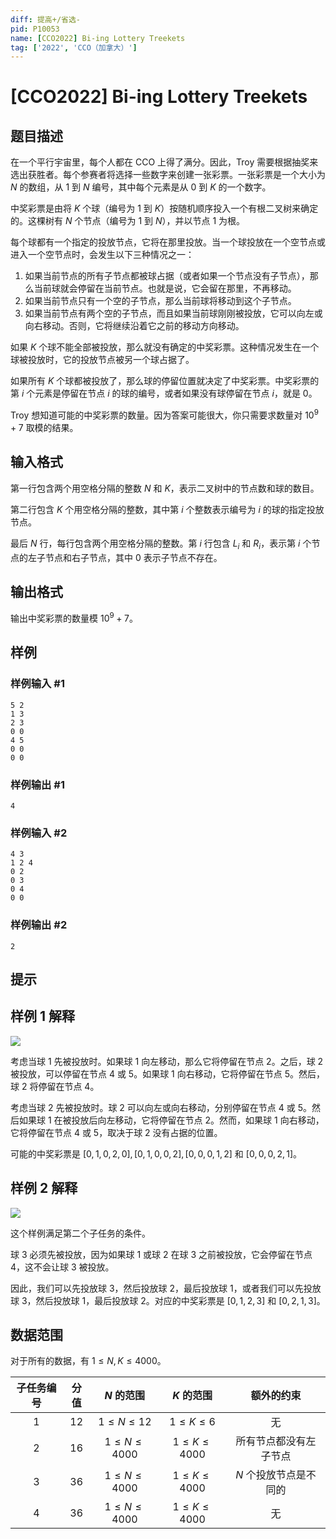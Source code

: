 ```yaml
---
diff: 提高+/省选-
pid: P10053
name: [CCO2022] Bi-ing Lottery Treekets
tag: ['2022', 'CCO（加拿大）']
---
```

# [CCO2022] Bi-ing Lottery Treekets
## 题目描述

在一个平行宇宙里，每个人都在 CCO 上得了满分。因此，Troy 需要根据抽奖来选出获胜者。每个参赛者将选择一些数字来创建一张彩票。一张彩票是一个大小为 $N$ 的数组，从 $1$ 到 $N$ 编号，其中每个元素是从 $0$ 到 $K$ 的一个数字。

中奖彩票是由将 $K$ 个球（编号为 $1$ 到 $K$）按随机顺序投入一个有根二叉树来确定的。这棵树有 $N$ 个节点（编号为 $1$ 到 $N$），并以节点 $1$ 为根。

每个球都有一个指定的投放节点，它将在那里投放。当一个球投放在一个空节点或进入一个空节点时，会发生以下三种情况之一：

1. 如果当前节点的所有子节点都被球占据（或者如果一个节点没有子节点），那么当前球就会停留在当前节点。也就是说，它会留在那里，不再移动。
2. 如果当前节点只有一个空的子节点，那么当前球将移动到这个子节点。
3. 如果当前节点有两个空的子节点，而且如果当前球刚刚被投放，它可以向左或向右移动。否则，它将继续沿着它之前的移动方向移动。

如果 $K$ 个球不能全部被投放，那么就没有确定的中奖彩票。这种情况发生在一个球被投放时，它的投放节点被另一个球占据了。

如果所有 $K$ 个球都被投放了，那么球的停留位置就决定了中奖彩票。中奖彩票的第 $i$ 个元素是停留在节点 $i$ 的球的编号，或者如果没有球停留在节点 $i$，就是 $0$。

Troy 想知道可能的中奖彩票的数量。因为答案可能很大，你只需要求数量对 $10^9+7$ 取模的结果。
## 输入格式

第一行包含两个用空格分隔的整数 $N$ 和 $K$，表示二叉树中的节点数和球的数目。

第二行包含 $K$ 个用空格分隔的整数，其中第 $i$ 个整数表示编号为 $i$ 的球的指定投放节点。

最后 $N$ 行，每行包含两个用空格分隔的整数。第 $i$ 行包含 $L_{i}$ 和 $R_{i}$，表示第 $i$ 个节点的左子节点和右子节点，其中 $0$ 表示子节点不存在。
## 输出格式

输出中奖彩票的数量模 $10^{9}+7$。
## 样例

### 样例输入 #1
```
5 2
1 3
2 3
0 0
4 5
0 0
0 0
```
### 样例输出 #1
```
4
```
### 样例输入 #2
```
4 3
1 2 4
0 2
0 3
0 4
0 0
```
### 样例输出 #2
```
2
```
## 提示

## 样例 1 解释

![](https://cdn.luogu.com.cn/upload/image_hosting/ts1yicyn.png)

考虑当球 $1$ 先被投放时。如果球 $1$ 向左移动，那么它将停留在节点 $2$。之后，球 $2$ 被投放，可以停留在节点 $4$ 或 $5$。如果球 $1$ 向右移动，它将停留在节点 $5$。然后，球 $2$ 将停留在节点 $4$。

考虑当球 $2$ 先被投放时。球 $2$ 可以向左或向右移动，分别停留在节点 $4$ 或 $5$。然后如果球 $1$ 在被投放后向左移动，它将停留在节点 $2$。然而，如果球 $1$ 向右移动，它将停留在节点 $4$ 或 $5$，取决于球 $2$ 没有占据的位置。

可能的中奖彩票是 $[0,1,0,2,0],[0,1,0,0,2],[0,0,0,1,2]$ 和 $[0,0,0,2,1]$。

## 样例 2 解释

![](https://cdn.luogu.com.cn/upload/image_hosting/r5ih52s1.png)

这个样例满足第二个子任务的条件。

球 $3$ 必须先被投放，因为如果球 $1$ 或球 $2$ 在球 $3$ 之前被投放，它会停留在节点 $4$，这不会让球 $3$ 被投放。

因此，我们可以先投放球 $3$，然后投放球 $2$，最后投放球 $1$，或者我们可以先投放球 $3$，然后投放球 $1$，最后投放球 $2$。对应的中奖彩票是 $[0,1,2,3]$ 和 $[0,2,1,3]$。

## 数据范围 

对于所有的数据，有 $1\leq N,K \leq 4000$。

子任务编号|分值|$N$ 的范围|$K$ 的范围|额外的约束
:-:|:-:|:-:|:-:|:-:
$1$|$12$|$1 \leq N \leq 12$|$1 \leq K \leq 6$|无
$2$|$16$|$1 \leq N \leq 4000$|$1 \leq K \leq 4000$|所有节点都没有左子节点
$3$|$36$|$1 \leq N \leq 4000$|$1 \leq K \leq 4000$|$N$ 个投放节点是不同的
$4$|$36$|$1 \leq N \leq 4000$|$1 \leq K \leq 4000$|无

